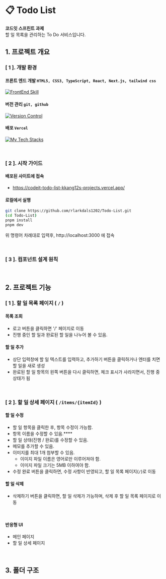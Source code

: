 # 📋 Todo List

**코드잇 스프린트 과제**<br>
할 일 목록을 관리하는 To Do 서비스입니다.

## 1. 프로젝트 개요
### [ 1 ]. 개발 환경
#### 프론트 엔드 개발 `HTML5, CSS3, TypeScript, React, Next.js, tailwind css`
[![FrontEnd Skill](https://skillicons.dev/icons?i=html,css,ts,react,nextjs,tailwind)](https://skillicons.dev)


#### 버전 관리 `git, github`
[![Version Control](https://skillicons.dev/icons?i=git,github)](https://skillicons.dev)


#### 배포 `Vercel`
[![My Tech Stacks](https://skillicons.dev/icons?i=vercel)](https://skillicons.dev)

<br/>

### [ 2 ]. 시작 가이드
#### 배포된 사이트에 접속
- https://codeit-todo-list-kkang12s-projects.vercel.app/

#### 로컬에서 실행
```bash
git clone https://github.com/rlarkdals1202/Todo-List.git
(cd Todo-List)
pnpm install
pnpm dev
```
위 명령어 차례대로 입력후, http://localhost:3000 에 접속

<br/>

### [ 3 ]. 컴포넌트 설계 원칙

<br/>

## 2. 프로젝트 기능 
### [ 1 ]. 할 일 목록 페이지 ( `/` )
#### 목록 조회
- 로고 버튼을 클릭하면 '/' 페이지로 이동
- 진행 중인 할 일과 완료된 할 일을 나누어 볼 수 있음.
#### 할 일 추가
- 상단 입력창에 할 일 텍스트를 입력하고, 추가하기 버튼을 클릭하거나 엔터를 치면 할 일을 새로 생성
- 완료된 할 일 항목의 왼쪽 버튼을 다시 클릭하면, 체크 표시가 사라지면서, 진행 중 상태가 됨

<br/>

### [ 2 ]. 할 일 상세 페이지 ( `/items/{itemId}` )
#### 할 일 수정
- 할 일 항목을 클릭한 후, 항목 수정이 가능함.
- 항목 이름을 수정할 수 있음.****
- 할 일 상태(진행 / 완료)를 수정할 수 있음.
- 메모를 추가할 수 있음.
- 이미지를 최대 1개 첨부할 수 있음.
  + 이미지 파일 이름은 영어로만 이루어져야 함.
  + 이미지 파일 크기는 5MB 이하여야 함.
- 수정 완료 버튼을 클릭하면, 수정 사항이 반영되고, 할 일 목록 페이지(`/`)로 이동

#### 할 일 삭제
- 삭제하기 버튼을 클릭하면, 할 일 삭제가 가능하며, 삭제 후 할 일 목록 페이지로 이동

<br/>

#### 반응형 UI
- 메인 페이지
- 할 일 상세 페이지

<br/>

## 3. 폴더 구조


